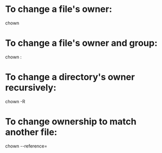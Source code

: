 # To change a file's owner:
chown <user> <file>

# To change a file's owner and group:
chown <user>:<group> <file>

# To change a directory's owner recursively:
chown -R <user> <directory>

# To change ownership to match another file:
chown --reference=<reference-file> <file>
